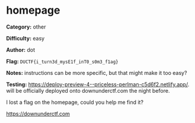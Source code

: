 # homepage

**Category:** other

**Difficulty:** easy

**Author:** dot

**Flag:** `DUCTF{i_turn3d_mysE1f_inT0_s0m3_f1ag}`

**Notes:** instructions can be more specific, but that might make it too easy? 

**Testing:** https://deploy-preview-4--priceless-perlman-c5d6f2.netlify.app/. will be officially
deployed onto downunderctf.com the night before.

I lost a flag on the homepage, could you help me find it?

https://downunderctf.com
